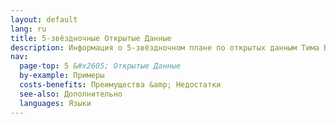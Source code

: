 ```yaml
---
layout: default
lang: ru
title: 5-звёздночные Открытые Данные
description: Информация о 5-звёздночном плане по открытых данным Тима Бернерса-Ли
nav:
  page-top: 5 &#x2605; Открытые Данные
  by-example: Примеры
  costs-benefits: Преимущества &amp; Недостатки
  see-also: Дополнительно
  languages: Языки
---
```

